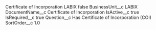 <?xml version="1.0" encoding="UTF-8"?>
<CustomMetadata xmlns="http://soap.sforce.com/2006/04/metadata" xmlns:xsi="http://www.w3.org/2001/XMLSchema-instance" xmlns:xsd="http://www.w3.org/2001/XMLSchema">
    <label>Certificate of Incorporation LABIX</label>
    <protected>false</protected>
    <values>
        <field>BusinessUnit__c</field>
        <value xsi:type="xsd:string">LABIX</value>
    </values>
    <values>
        <field>DocumentName__c</field>
        <value xsi:type="xsd:string">Certificate of Incorporation</value>
    </values>
    <values>
        <field>IsActive__c</field>
        <value xsi:type="xsd:boolean">true</value>
    </values>
    <values>
        <field>IsRequired__c</field>
        <value xsi:type="xsd:boolean">true</value>
    </values>
    <values>
        <field>Question__c</field>
        <value xsi:type="xsd:string">Has Certificate of Incorporation (COI)</value>
    </values>
    <values>
        <field>SortOrder__c</field>
        <value xsi:type="xsd:double">1.0</value>
    </values>
</CustomMetadata>
